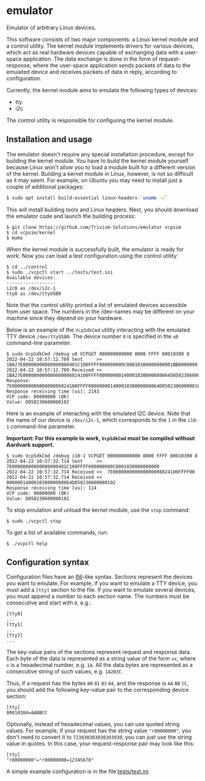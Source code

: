 # emulator

Emulator of arbitrary Linux devices.

This software consists of two major components: a Linux kernel module
and a control utility. The kernel module implements drivers for various
devices, which act as real hardware devices capable of exchanging data
with a user-space application. The data exchange is done in the form of
request-response, where the user-space application sends packets of data
to the emulated device and receives packets of data in reply, according
to configuration.

Currently, the kernel module aims to emulate the following types of
devices:
- tty
- i2c

The control utility is responsible for configuring the kernel module.

## Installation and usage

The emulator doesn't require any special installation procedure, except
for building the kernel module. You have to build the kernel module
yourself because Linux won't allow you to load a module built for a
different version of the kernel. Building a kernel module in Linux,
however, is not so difficult as it may seem. For example, on Ubuntu you
may need to install just a couple of additional packages:

```bash
$ sudo apt install build-essential linux-headers-`uname -r`
```

This will install building tools and Linux headers. Next, you should
download the emulator code and launch the building process:

```
$ git clone https://github.com/Trivium-Solutions/emulator vcpsim
$ cd vcpsim/kernel
$ make
```

When the kernel module is successfully built, the emulator is ready for
work. Now you can load a test configuration using the control utility:

```
$ cd ../control
$ sudo ./vcpctl start ../tests/test.ini
Available devices:
------------------
i2c0 as /dev/i2c-1
tty0 as /dev/ttyUSB0
```

Note that the control utility printed a list of emulated devices
accessible from user space. The numbers in the /dev-names may be
different on your machine since they depend on your hardware.

Below is an example of the `VcpSdkCmd` utility interacting with the
emulated TTY device `/dev/ttyUSB0`. The device number `0` is specified
in the `u0` command-line parameter.

```
$ sudo VcpSdkCmd /debug u0 VCPGET 000000000000 0000 FFFF 00010300 8
2022-04-22 10:57:12.709 Sent     >>  1BA27E00000000000000000401C100FFFF000000000C00010300000800001BB0000000
2022-04-22 10:57:12.709 Received <<  1BA27E000000000000000006024100FFFF00000000140001030000080064D0502306000001021BB0
Response: 7E000000000000000006024100FFFF00000000140001030000080064D050230600000102
Response receiving time [us]: 2143
VCP code: 00000000 (OK)
Value: D050230600000102
```

Here is an example of interacting with the emulated I2C device. Note
that the name of our device is `/dev/i2c-1`, which corresponds to the `1`
in the `i10-1` command-line parameter.

**Important: For this example to work, `VcpSdkCmd` must be compiled
without Aardvark support.**

```
$ sudo VcpSdkCmd /debug i10-1 VCPGET 000000000000 0000 FFFF 00010300 8
2022-04-22 10:57:32.714 Sent     >>  7E00000000000000000401C100FFFF000000000C0001030000080000
2022-04-22 10:57:32.714 Received <<  7E000000000000000006024100FFFF00
2022-04-22 10:57:32.714 Received <<  000000140001030000080064D050230600000102
Response receiving time [us]: 114
VCP code: 00000000 (OK)
Value: D050230600000102
```

To stop emulation and unload the kernel module, use the `stop` command:

```
$ sudo ./vcpctl stop
```

To get a list of available commands, run:

```
$ ./vcpctl help
```

## Configuration syntax

Configuration files have an
[INI](https://en.wikipedia.org/wiki/INI_file)-like syntax. Sections
represent the devices you want to emulate. For example, if you want to
emulate a TTY device, you must add a `[tty]` section to the file. If
you want to emulate several devices, you must append a number to each
section name. The numbers must be consecutive and start with `0`, e.g.:

```
[tty0]
...
[tty1]
...
[tty2]
...
```

The key-value pairs of the sections represent request and response
data. Each byte of the data is represented as a string value of the
form `xx`, where `x` is a hexadecimal number, e.g. `1A`. All the data
bytes are represented as a consecutive string of such values, e.g.
`1A2B3C`.

Thus, if a request has the bytes `00` `01` `03` `04`, and the response
is `AA` `BB` `CC`, you should add the following key-value pair to the
corresponding device section:

```
[tty]
00010304=AABBCC
```

Optionally, instead of hexadecimal values, you can use quoted string
values. For example, if your request has the string value
`"r80000000"`, you don't need to convert it to `723830303030303030`, you
can just use the string value in quotes. In this case, your
request-response pair may look like this:


```
[tty]
"r80000000"="r80000000=12345678"
```

A simple example configuration is in the file [tests/test.ini](/tests/test.ini).
